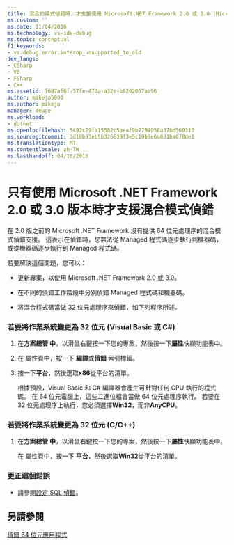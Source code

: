 ```yaml
---
title: 混合的模式偵錯時，才支援使用 Microsoft.NET Framework 2.0 或 3.0 |Microsoft 文件
ms.custom: ''
ms.date: 11/04/2016
ms.technology: vs-ide-debug
ms.topic: conceptual
f1_keywords:
- vs.debug.error.interop_unsupported_to_old
dev_langs:
- CSharp
- VB
- FSharp
- C++
ms.assetid: f607af6f-57fe-472a-a32e-b6202067aa96
author: mikejo5000
ms.author: mikejo
manager: douge
ms.workload:
- dotnet
ms.openlocfilehash: 5492c79fa15582c5aeaf9b7794958a37bd569313
ms.sourcegitcommit: 3d10b93eb5b326639f3e5c19b9e6a8d1ba078de1
ms.translationtype: MT
ms.contentlocale: zh-TW
ms.lasthandoff: 04/18/2018
---
```

# <a name="mixed-mode-debugging-is-only-supported-when-using-microsoft-net-framework-20-or-30"></a>只有使用 Microsoft .NET Framework 2.0 或 3.0 版本時才支援混合模式偵錯
在 2.0 版之前的 Microsoft .NET Framework 沒有提供 64 位元處理序的混合模式偵錯支援。 這表示在偵錯時，您無法從 Managed 程式碼逐步執行到機器碼，或從機器碼逐步執行到 Managed 程式碼。  
  
 若要解決這個問題，您可以：  
  
-   更新專案，以使用 Microsoft .NET Framework 2.0 或 3.0。  
  
-   在不同的偵錯工作階段中分別偵錯 Managed 程式碼和機器碼。  
  
-   將混合程式碼當做 32 位元處理序來偵錯，如下列程序所述。  
  
### <a name="to-change-the-operating-system-to-32-bit-visual-basic-or-c"></a>若要將作業系統變更為 32 位元 (Visual Basic 或 C#)  
  
1.  在**方案總管 中**，以滑鼠右鍵按一下您的專案，然後按一下**屬性**快顯功能表中。  
  
2.  在 屬性頁中，按一下 **編譯**或**偵錯** 索引標籤。  
  
3.  按一下**平台**，然後選取**x86**從平台的清單。  
  
     根據預設，Visual Basic 和 C# 編譯器會產生可針對任何 CPU 執行的程式碼。 在 64 位元電腦上，這些二進位檔會當做 64 位元處理序執行。 若要在 32 位元處理序上執行，您必須選擇**Win32**，而非**AnyCPU**。  
  
### <a name="to-change-the-operating-system-to-32-bit-cc"></a>若要將作業系統變更為 32 位元 (C/C++)  
  
1.  在**方案總管 中**，以滑鼠右鍵按一下您的專案，然後按一下**屬性**快顯功能表中。  
  
     在 屬性頁中，按一下 **平台**，然後選取**Win32**從平台的清單。  
  
### <a name="to-correct-this-error"></a>更正這個錯誤  
  
-   請參閱[設定 SQL 偵錯](http://msdn.microsoft.com/en-us/3db09e68-edcc-42de-9c22-4e97cfd55ab3)。  
  
## <a name="see-also"></a>另請參閱  
 [偵錯 64 位元應用程式](../debugger/debug-64-bit-applications.md)